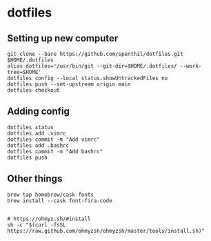 # dotfiles

## Setting up new computer
```shell
git clone --bare https://github.com/spenthil/dotfiles.git $HOME/.dotfiles
alias dotfiles='/usr/bin/git --git-dir=$HOME/.dotfiles/ --work-tree=$HOME'
dotfiles config --local status.showUntrackedFiles no
dotfiles push --set-upstream origin main
dotfiles checkout
```

## Adding config
```shell
dotfiles status
dotfiles add .vimrc
dotfiles commit -m "Add vimrc"
dotfiles add .bashrc
dotfiles commit -m "Add bashrc"
dotfiles push
```

## Other things
```
brew tap homebrew/cask-fonts
brew install --cask font-fira-code


# https://ohmyz.sh/#install
sh -c "$(curl -fsSL https://raw.github.com/ohmyzsh/ohmyzsh/master/tools/install.sh)"
```

